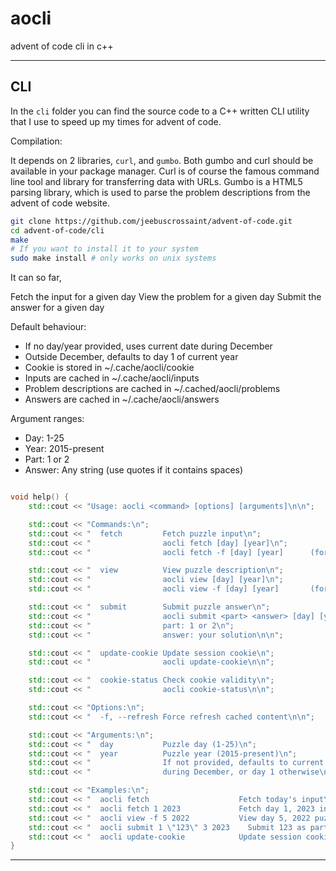 # aocli
advent of code cli in c++

____

## CLI

In the `cli` folder you can find the source code to a C++ written CLI utility that I use to speed up my times for advent of code.

Compilation:

It depends on 2 libraries, `curl`, and `gumbo`. Both gumbo and curl should be available in your package manager.
Curl is of course the famous command line tool and library for transferring data with URLs.
Gumbo is a HTML5 parsing library, which is used to parse the problem descriptions from the advent of code website.

```bash
git clone https://github.com/jeebuscrossaint/advent-of-code.git
cd advent-of-code/cli
make
# If you want to install it to your system
sudo make install # only works on unix systems
```

It can so far,

Fetch the input for a given day
View the problem for a given day
Submit the answer for a given day

Default behaviour:

- If no day/year provided, uses current date during December
- Outside December, defaults to day 1 of current year
- Cookie is stored in ~/.cache/aocli/cookie
- Inputs are cached in ~/.cache/aocli/inputs
- Problem descriptions are cached in ~/.cached/aocli/problems
- Answers are cached in ~/.cache/aocli/answers

Argument ranges:

- Day: 1-25
- Year: 2015-present
- Part: 1 or 2
- Answer: Any string (use quotes if it contains spaces)

```C++

void help() {
    std::cout << "Usage: aocli <command> [options] [arguments]\n\n";

    std::cout << "Commands:\n";
    std::cout << "  fetch         Fetch puzzle input\n";
    std::cout << "                aocli fetch [day] [year]\n";
    std::cout << "                aocli fetch -f [day] [year]      (force refresh)\n\n";

    std::cout << "  view          View puzzle description\n";
    std::cout << "                aocli view [day] [year]\n";
    std::cout << "                aocli view -f [day] [year]       (force refresh)\n\n";

    std::cout << "  submit        Submit puzzle answer\n";
    std::cout << "                aocli submit <part> <answer> [day] [year]\n";
    std::cout << "                part: 1 or 2\n";
    std::cout << "                answer: your solution\n\n";

    std::cout << "  update-cookie Update session cookie\n";
    std::cout << "                aocli update-cookie\n\n";

    std::cout << "  cookie-status Check cookie validity\n";
    std::cout << "                aocli cookie-status\n\n";

    std::cout << "Options:\n";
    std::cout << "  -f, --refresh Force refresh cached content\n\n";

    std::cout << "Arguments:\n";
    std::cout << "  day           Puzzle day (1-25)\n";
    std::cout << "  year          Puzzle year (2015-present)\n";
    std::cout << "                If not provided, defaults to current day/year\n";
    std::cout << "                during December, or day 1 otherwise\n\n";

    std::cout << "Examples:\n";
    std::cout << "  aocli fetch                    Fetch today's input\n";
    std::cout << "  aocli fetch 1 2023             Fetch day 1, 2023 input\n";
    std::cout << "  aocli view -f 5 2022           View day 5, 2022 puzzle (force refresh)\n";
    std::cout << "  aocli submit 1 \"123\" 3 2023    Submit 123 as part 1 answer for day 3, 2023\n";
    std::cout << "  aocli update-cookie            Update session cookie\n";
}
```

____
